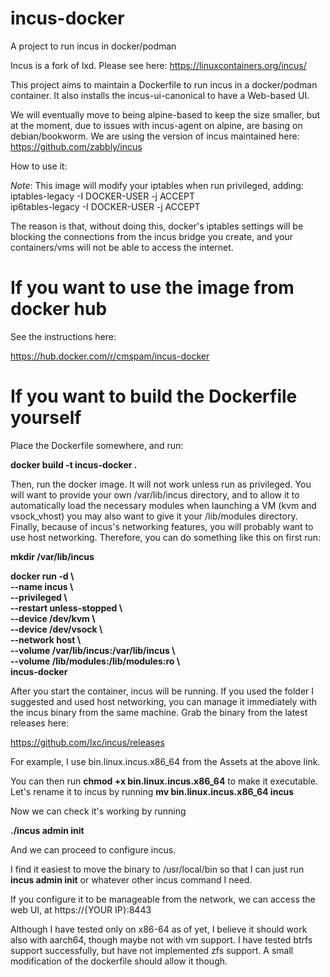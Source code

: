 # incus-docker
A project to run incus in docker/podman

Incus is a fork of lxd. Please see here:
https://linuxcontainers.org/incus/

This project aims to maintain a Dockerfile to run incus in a docker/podman container.
It also installs the incus-ui-canonical to have a Web-based UI.

We will eventually move to being alpine-based to keep the size smaller, but at the moment, due to issues with incus-agent on alpine, are basing on debian/bookworm.
We are using the version of incus maintained here:
https://github.com/zabbly/incus

How to use it:

*Note*: This image will modify your iptables when run privileged, adding:\
iptables-legacy -I DOCKER-USER -j ACCEPT\
ip6tables-legacy -I DOCKER-USER -j ACCEPT

The reason is that, without doing this, docker's iptables settings will be blocking the connections from the incus bridge you create, and your containers/vms will not be able to access the internet.


# If you want to use the image from docker hub

See the instructions here:

https://hub.docker.com/r/cmspam/incus-docker

# If you want to build the Dockerfile yourself

Place the Dockerfile somewhere, and run:

**docker build -t incus-docker .**

Then, run the docker image. It will not work unless run as privileged. You will want to provide your own /var/lib/incus directory, and to allow it to automatically load the necessary modules when launching a VM (kvm and vsock_vhost) you may also want to give it your /lib/modules directory. Finally, because of incus's networking features, you will probably want to use host networking.  Therefore, you can do something like this on first run:

**mkdir /var/lib/incus**

**docker run -d \\\
--name incus \\\
--privileged \\\
--restart unless-stopped \\\
--device /dev/kvm \\\
--device /dev/vsock \\\
--network host \\\
--volume /var/lib/incus:/var/lib/incus \\\
--volume /lib/modules:/lib/modules:ro \\\
incus-docker**


After you start the container, incus will be running. If you used the folder I suggested and used host networking, you can manage it immediately with the incus binary from the same machine. Grab the binary from the latest releases here:

https://github.com/lxc/incus/releases

For example, I use bin.linux.incus.x86_64 from the Assets at the above link.

You can then run **chmod +x bin.linux.incus.x86_64** to make it executable. Let's rename it to incus by running  **mv bin.linux.incus.x86_64 incus**

Now we can check it's working by running

**./incus admin init**

And we can proceed to configure incus.

I find it easiest to move the binary to /usr/local/bin so that I can just run **incus admin init** or whatever other incus command I need.

If you configure it to be manageable from the network, we can access the web UI, at https://{YOUR IP}:8443

Although I have tested only on x86-64 as of yet, I believe it should work also with aarch64, though maybe not with vm support. I have tested btrfs support successfully, but have not implemented zfs support. A small modification of the dockerfile should allow it though.
